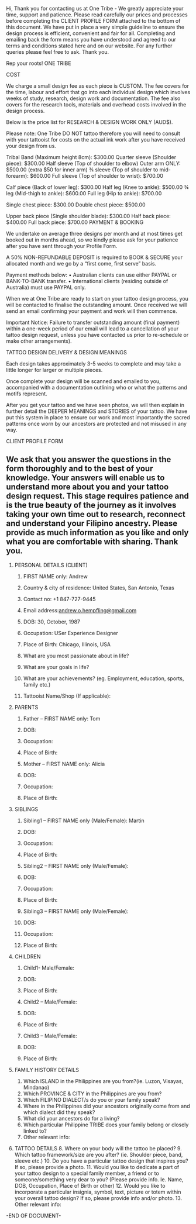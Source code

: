 Hi, 
Thank you for contacting us at One Tribe - We greatly appreciate your time, support and patience.
Please read carefully our prices and processes before completing the 
CLIENT PROFILE FORM attached to the bottom of this document. We have put in place a very simple guideline to ensure the design process is efficient, convenient and fair for all.
Completing and emailing back the form means you have understood and agreed to our terms and conditions stated here and on our website. 
For any further queries please feel free to ask. Thank you. 

Rep your roots!
ONE TRIBE

COST

We charge a small design fee as each piece is CUSTOM. The fee covers for the time, labour and effort that go into each individual design which involves weeks of study, research, design work and documentation. The fee also covers for the research tools, materials and overhead costs involved in the design process.

Below is the price list for RESEARCH & DESIGN WORK ONLY (AUD$).

Please note: One Tribe DO NOT tattoo therefore you will need to consult with your tattooist for costs on the actual ink work after you have received your design from us.

Tribal Band (Maximum height 8cm):				$300.00
Quarter sleeve (Shoulder piece):					$300.00
Half sleeve (Top of shoulder to elbow) Outer arm ONLY: 	$500.00 (extra $50 for inner arm)
¾ sleeve (Top of shoulder to mid-forearm): 			$600.00
Full sleeve (Top of shoulder to wrist): 				$700.00

Calf piece (Back of lower leg):					$300.00
Half leg (Knee to ankle):						$500.00
¾ leg (Mid-thigh to ankle):						$600.00
Full leg (Hip to ankle):						$700.00

Single chest piece:							$300.00
Double chest piece:							$500.00

Upper back piece (Single shoulder blade):			$300.00
Half back piece:							$400.00
Full back piece:							$700.00
PAYMENT & BOOKING

We undertake on average three designs per month and at most times get booked out in months ahead, so we kindly please ask for your patience after you have sent through your Profile Form.

 A 50% NON-REFUNDABLE DEPOSIT is required to BOOK & SECURE your allocated month and we go by a “first come, first serve” basis. 

Payment methods below:
•	Australian clients can use either PAYPAL or BANK-TO-BANK transfer. 
•	International clients (residing outside of Australia) must use PAYPAL only.

When we at One Tribe are ready to start on your tattoo design process, you will be contacted to finalise the outstanding amount. Once received we will send an email confirming your payment and work will then commence.

 Important Notice: Failure to transfer outstanding amount (final payment) within a one-week period of our email will lead to a cancellation of your tattoo design request, unless you have contacted us prior to re-schedule or make other arrangements).

TATTOO DESIGN DELIVERY & DESIGN MEANINGS

Each design takes approximately 3-5 weeks to complete and may take a little longer for larger or multiple pieces. 

Once complete your design will be scanned and emailed to you, accompanied with a documentation outlining who or what the patterns and motifs represent.

After you get your tattoo and we have seen photos, we will then explain in further detail the DEEPER MEANINGS and STORIES of your tattoo. We have put this system in place to ensure our work and most importantly the sacred patterns once worn by our ancestors are protected and not misused in any way.






CLIENT PROFILE FORM

We ask that you answer the questions in the form thoroughly and to the best of your knowledge. Your answers will enable us to understand more about you and your tattoo design request. This stage requires patience and is the true beauty of the journey as it involves taking your own time out to research, reconnect and understand your Filipino ancestry. 
Please provide as much information as you like and only what you are comfortable with sharing.
Thank you.
--------------------------------------------------------------------------------------------------------------------------------------

1.	PERSONAL DETAILS (CLIENT)
    1.	FIRST NAME only: Andrew
    2.	Country & city of residence: United States, San Antonio, Texas
    3.	Contact no: +1 847-727-9445
    4.	Email address:andrew.o.hempfling@gmail.com

    5.	DOB: 30, October, 1987
    6.	Occupation: USer Experience Designer
    7.	Place of Birth: Chicago, Illinois, USA
    8.	What are you most passionate about in life?
    9.	What are your goals in life?
    10.	What are your achievements? (eg. Employment, education, sports, family etc.)
    11.	Tattooist Name/Shop (If applicable): 


2.	PARENTS 
    1.	Father – FIRST NAME only: Tom
    2.	DOB:
    3.	Occupation:
    4.	Place of Birth:

    5.	Mother – FIRST NAME only: Alicia
    6.	DOB:
    7.	Occupation:
    8.	Place of Birth:


3.	SIBLINGS
    1.	Sibling1 – FIRST NAME only (Male/Female): Martin
    2.	DOB:
    3.	Occupation:
    4.	Place of Birth:

    5.	Sibling2 – FIRST NAME only (Male/Female):
    6.	DOB:
    7.	Occupation:
    8.	Place of Birth:

    9.	Sibling3 – FIRST NAME only (Male/Female):
    10.	DOB:
    11.	Occupation:
    12.	Place of Birth:


4.	CHILDREN
    1.	Child1- Male/Female:
    2.	DOB:
    3.	Place of Birth:

    4.	Child2 – Male/Female:
    5.	DOB:
    6.	Place of Birth:

    7.	Child3 – Male/Female:
    7.	DOB:
    9.	Place of Birth:


5.	FAMILY HISTORY DETAILS
    1.	Which ISLAND in the Philippines are you from?(ie. Luzon, Visayas, Mindanao)
    2.	Which PROVINCE & CITY in the Philippines are you from?
    3.	Which FILIPINO DIALECT/s do you or your family speak?
    4.	Where in the Philippines did your ancestors originally come from and which dialect did they speak?
    5.	What did your ancestors do for a living?
    6.	Which particular Philippine TRIBE does your family belong or closely linked to?
    7.	Other relevant info: 


6.	TATTOO DETAILS
    8.	Where on your body will the tattoo be placed?
    9.	Which tattoo framework/size are you after? (ie. Shoulder piece, band, sleeve etc.)
    10.	Do you have a particular tattoo design that inspires you? If so, please provide a photo.
    11.	Would you like to dedicate a part of your tattoo design to a special family member, a friend or to someone/something very dear to you? (Please provide info. Ie. Name, DOB, Occupation, Place of Birth or other)
    12.	Would you like to incorporate a particular insignia, symbol, text, picture or totem within your overall tattoo design? If so, please provide info and/or photo.
    13.	Other relevant info:


-END OF DOCUMENT-
